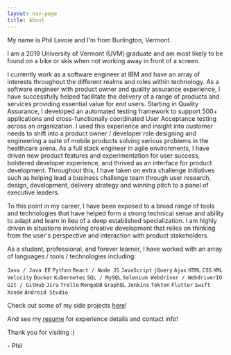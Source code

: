 ```yaml
---
layout: nav-page
title: About
---
```


My name is Phil Lavoie and I'm from Burlington, Vermont.

I am a 2019 University of Vermont (UVM) graduate and am most likely to be found on a bike or skis when not working away in front of a screen.

I currently work as a software engineer at IBM and have an array of interests throughout the different realms and roles within technology. As a software engineer with product owner and quality assurance experience, I have successfully helped facilitate the delivery of a range of products and services providing essential value for end users. Starting in Quality Assurance, I developed an automated testing framework to support 500+ applications and cross-functionally coordinated User Acceptance testing across an organization. I used this experience and insight into customer needs to shift into a product owner / developer role designing and engineering a suite of mobile products solving serious problems in the healthcare arena. As a full stack engineer in agile environments, I have driven new product features and experimentation for user success, bolstered developer experience, and thrived as an interface for product development. Throughout this, I have taken on extra challenge initiatives such as helping lead a business challenge team through user research, design, development, delivery strategy and winning pitch to a panel of executive leaders.

To this point in my career, I have been exposed to a broad range of tools and technologies that have helped form a strong technical sense and ability to adapt and learn in lieu of a deep established specialization. I am highly driven in situations involving creative development that relies on thinking from the user's perspective and interaction with product stakeholders.

As a student, professional, and forever learner, I have worked with an array of languages / tools / technologies including: 

`Java / Java EE` `Python` `React / Node JS` `JavaScript` `jQuery` `Ajax` `HTML` `CSS` `XML` `Velocity` `Docker` `Kubernetes` `SQL / MySQL` `Selenium Webdriver / WebdriverIO` `Git / GitHub` `Jira` `Trello` `MongoDB` `GraphQL` `Jenkins` `Tekton` `Flutter` `Swift` `Xcode` `Android Studio`

Check out some of my side projects <a href="{{ '/projects' | relative_url }}">here</a>!

And see my <a href="{{ '/resume' | relative_url }}">resume</a> for experience details and contact info!

Thank you for visiting :)

<caption>- Phil</caption>
